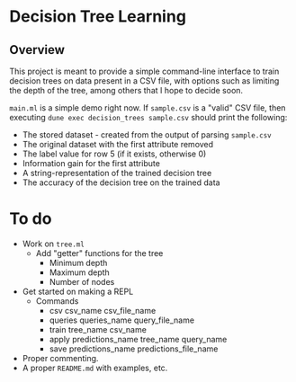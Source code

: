 # Decision Tree Learning


## Overview

This project is meant to provide a simple command-line interface to train decision trees on data present in a CSV file, with options such as limiting the depth of the tree, among others that I hope to decide soon.

`main.ml` is a simple demo right now. If `sample.csv` is a "valid" CSV file, then executing `dune exec decision_trees sample.csv` should print the following:
- The stored dataset - created from the output of parsing `sample.csv`
- The original dataset with the first attribute removed
- The label value for row 5 (if it exists, otherwise 0)
- Information gain for the first attribute
- A string-representation of the trained decision tree
- The accuracy of the decision tree on the trained data


# To do

- Work on `tree.ml`
    - Add "getter" functions for the tree
        - Minimum depth
        - Maximum depth
        - Number of nodes
- Get started on making a REPL
    - Commands
        - csv csv_name csv_file_name
        - queries queries_name query_file_name
        - train tree_name csv_name
        - apply predictions_name tree_name query_name
        - save predictions_name predictions_file_name
- Proper commenting.
- A proper `README.md` with examples, etc.

